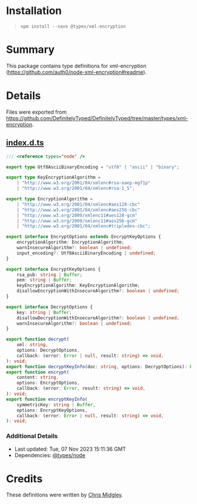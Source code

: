 # Installation
> `npm install --save @types/xml-encryption`

# Summary
This package contains type definitions for xml-encryption (https://github.com/auth0/node-xml-encryption#readme).

# Details
Files were exported from https://github.com/DefinitelyTyped/DefinitelyTyped/tree/master/types/xml-encryption.
## [index.d.ts](https://github.com/DefinitelyTyped/DefinitelyTyped/tree/master/types/xml-encryption/index.d.ts)
````ts
/// <reference types="node" />

export type Utf8AsciiBinaryEncoding = "utf8" | "ascii" | "binary";

export type KeyEncryptionAlgorithm =
    | "http://www.w3.org/2001/04/xmlenc#rsa-oaep-mgf1p"
    | "http://www.w3.org/2001/04/xmlenc#rsa-1_5";

export type EncryptionAlgorithm =
    | "http://www.w3.org/2001/04/xmlenc#aes128-cbc"
    | "http://www.w3.org/2001/04/xmlenc#aes256-cbc"
    | "http://www.w3.org/2009/xmlenc11#aes128-gcm"
    | "http://www.w3.org/2009/xmlenc11#aes256-gcm"
    | "http://www.w3.org/2001/04/xmlenc#tripledes-cbc";

export interface EncryptOptions extends EncryptKeyOptions {
    encryptionAlgorithm: EncryptionAlgorithm;
    warnInsecureAlgorithm?: boolean | undefined;
    input_encoding?: Utf8AsciiBinaryEncoding | undefined;
}

export interface EncryptKeyOptions {
    rsa_pub: string | Buffer;
    pem: string | Buffer;
    keyEncryptionAlgorithm: KeyEncryptionAlgorithm;
    disallowEncryptionWithInsecureAlgorithm?: boolean | undefined;
}

export interface DecryptOptions {
    key: string | Buffer;
    disallowDecryptionWithInsecureAlgorithm?: boolean | undefined;
    warnInsecureAlgorithm?: boolean | undefined;
}

export function decrypt(
    xml: string,
    options: DecryptOptions,
    callback: (error: Error | null, result: string) => void,
): void;
export function decryptKeyInfo(doc: string, options: DecryptOptions): Buffer;
export function encrypt(
    content: string,
    options: EncryptOptions,
    callback: (error: Error, result: string) => void,
): void;
export function encryptKeyInfo(
    symmetricKey: string | Buffer,
    options: EncryptKeyOptions,
    callback: (error: Error | null, result: string) => void,
): void;

````

### Additional Details
 * Last updated: Tue, 07 Nov 2023 15:11:36 GMT
 * Dependencies: [@types/node](https://npmjs.com/package/@types/node)

# Credits
These definitions were written by [Chris Midgley](https://github.com/midgleyc).
